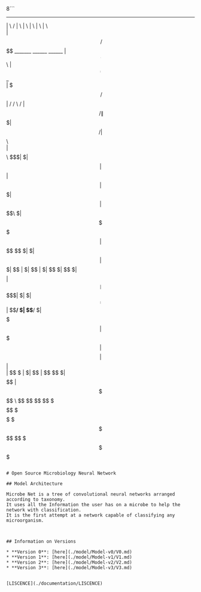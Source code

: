8```
 __       __ __                            __                __    __           __     
|  \     /  |  \                          |  \              |  \  |  \         |  \    
| $$\   /  $$\$$ _______  ______   ______ | $$____   ______ | $$\ | $$ ______ _| $$_   
| $$$\ /  $$|  \/       \/      \ /      \| $$    \ /      \| $$$\| $$/      |   $$ \  
| $$$$\  $$$| $|  $$$$$$|  $$$$$$|  $$$$$$| $$$$$$$|  $$$$$$| $$$$\ $|  $$$$$$\$$$$$$  
| $$\$$ $$ $| $| $$     | $$   \$| $$  | $| $$  | $| $$    $| $$\$$ $| $$    $$| $$ __ 
| $$ \$$$| $| $| $$_____| $$     | $$__/ $| $$__/ $| $$$$$$$| $$ \$$$| $$$$$$$$| $$|  \
| $$  \$ | $| $$\$$     | $$      \$$    $| $$    $$\$$     | $$  \$$$\$$     \ \$$  $$
 \$$      \$$\$$ \$$$$$$$\$$       \$$$$$$ \$$$$$$$  \$$$$$$$\$$   \$$ \$$$$$$$  \$$$$ 

```

# Open Source Microbiology Neural Network

## Model Architecture

Microbe Net is a tree of convolutional neural networks arranged according to taxonomy.
It uses all the Information the user has on a microbe to help the network with classification.
It is the first attempt at a network capable of classifying any microorganism.



## Information on Versions

* **Version 0**: [here](./model/Model-v0/V0.md)
* **Version 1**: [here](./model/Model-v1/V1.md)
* **Version 2**: [here](./model/Model-v2/V2.md)
* **Version 3**: [here](./model/Model-v3/V3.md)


[LISCENCE](./documentation/LISCENCE)
